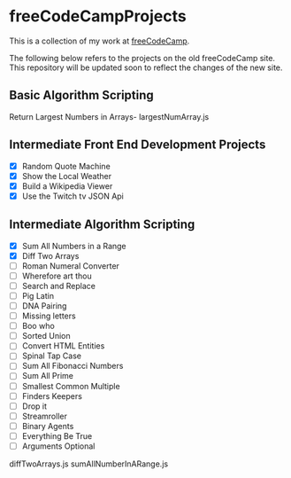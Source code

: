 # freeCodeCampProjects
This is a collection of my work at [freeCodeCamp](https://www.freecodecamp.org "freeCodeCamp").

The following below refers to the projects on the old freeCodeCamp site. This repository will be updated soon to reflect the changes of the new site.

## Basic Algorithm Scripting
Return Largest Numbers in Arrays- largestNumArray.js

## Intermediate Front End Development Projects
* [X] Random Quote Machine
* [X] Show the Local Weather
* [X] Build a Wikipedia Viewer
* [X] Use the Twitch tv JSON Api

## Intermediate Algorithm Scripting
* [X] Sum All Numbers in a Range
* [X] Diff Two Arrays
* [ ] Roman Numeral Converter
* [ ] Wherefore art thou
* [ ] Search and Replace
* [ ] Pig Latin
* [ ] DNA Pairing
* [ ] Missing letters
* [ ] Boo who
* [ ] Sorted Union
* [ ] Convert HTML Entities
* [ ] Spinal Tap Case
* [ ] Sum All Fibonacci Numbers
* [ ] Sum All Prime 
* [ ] Smallest Common Multiple 
* [ ] Finders Keepers
* [ ] Drop it 
* [ ] Streamroller 
* [ ] Binary Agents 
* [ ] Everything Be True
* [ ] Arguments Optional

diffTwoArrays.js
sumAllNumberInARange.js
